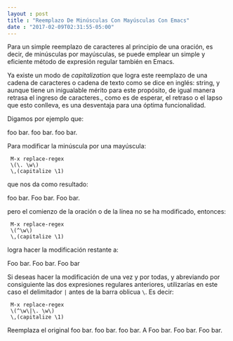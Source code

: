 ```yaml
---
layout : post
title : "Reemplazo De Minúsculas Con Mayúsculas Con Emacs"
date : "2017-02-09T02:31:55-05:00"
---
```


<p>Para un simple reemplazo de caracteres al principio de una oración, es decir, de minúsculas por mayúsculas, se puede emplear un simple y eficiente método de expresión regular también en Emacs.</p>

<p>Ya existe un modo de <em>capitalization</em> que logra este reemplazo de una cadena de caracteres o cadena de texto como se dice en inglés: string, y aunque tiene un inigualable mérito para este propósito, de igual manera retrasa el ingreso de caracteres., como es de esperar, el retraso o el lapso que esto conlleva, es una desventaja para una óptima funcionalidad.</p>

<p>Digamos por ejemplo que:</p>

<p>foo bar. foo bar. foo bar.</p>

<p>Para modificar la minúscula por una mayúscula:</p>

<pre><code> M-x replace-regex
 \(\. \w\)
 \,(capitalize \1)
</code></pre>

<p>que nos da como resultado:</p>

<p>foo bar. Foo bar. Foo bar.</p>

<p>pero el comienzo de la oración o de la línea no se ha modificado, entonces:</p>

<pre><code> M-x replace-regex
 \(^\w\)
 \,(capitalize \1)
</code></pre>

<p>logra hacer la modificación restante a:</p>

<p>Foo bar. Foo bar. Foo bar</p>

<p>Si deseas hacer la modificación de una vez y por todas, y abreviando por consiguiente las dos expresiones regulares anteriores, utilizarías en este caso el delimitador <code>|</code> antes de la barra oblicua <code>\</code>. Es decir:</p>

<pre><code> M-x replace-regex
 \(^\w\|\. \w\)
 \,(capitalize \1) 
</code></pre>

<p>Reemplaza el original foo bar. foo bar. foo bar. A Foo bar. Foo bar. Foo bar.</p>

